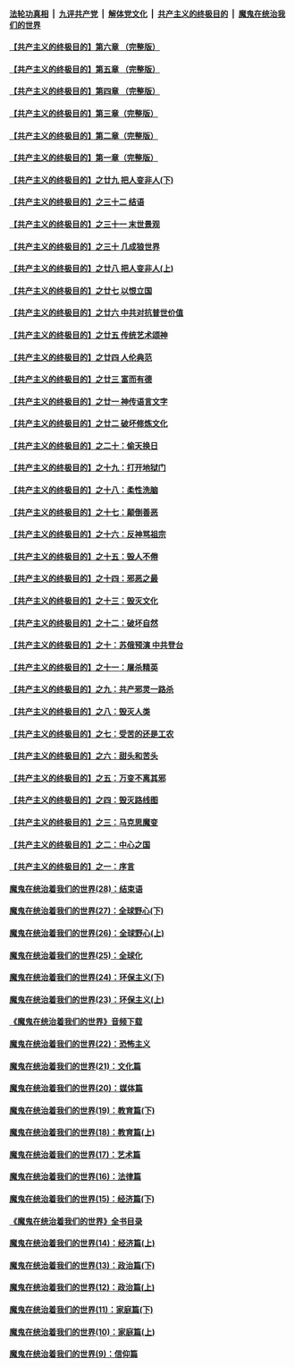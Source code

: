 ####  [法轮功真相](../../../../basic/blob/master/README.md?t=02240852) &nbsp;|&nbsp; [九评共产党](../../../../9ping.md/blob/master/README.md?t=02240852) &nbsp;|&nbsp; [解体党文化](../../../../jtdwh.md/blob/master/README.md?t=02240852)  &nbsp;|&nbsp; [共产主义的终极目的](../../../../gczydzjmd.md/blob/master/README.md?t=02240852) &nbsp;|&nbsp; [魔鬼在统治我们的世界](../../../../mgztzwmdsj.md/blob/master/README.md?t=02240852) 

#### [【共产主义的终极目的】第六章 （完整版）](../pages/nsc422/n11428913.md?t=02240852) 

#### [【共产主义的终极目的】第五章 （完整版）](../pages/nsc422/n11428912.md?t=02240852) 

#### [【共产主义的终极目的】第四章 （完整版）](../pages/nsc422/n11428907.md?t=02240852) 

#### [【共产主义的终极目的】第三章（完整版）](../pages/nsc422/n11428848.md?t=02240852) 

#### [【共产主义的终极目的】第二章（完整版）](../pages/nsc422/n11428831.md?t=02240852) 

#### [【共产主义的终极目的】第一章（完整版）](../pages/nsc422/n11417651.md?t=02240852) 

#### [【共产主义的终极目的】之廿九 把人变非人(下)](../pages/nsc422/n11344140.md?t=02240852) 

#### [【共产主义的终极目的】之三十二 结语](../pages/nsc422/n11360535.md?t=02240852) 

#### [【共产主义的终极目的】之三十一 末世景观](../pages/nsc422/n11351129.md?t=02240852) 

#### [【共产主义的终极目的】之三十 几成狼世界](../pages/nsc422/n11348280.md?t=02240852) 

#### [【共产主义的终极目的】之廿八 把人变非人(上)](../pages/nsc422/n11340492.md?t=02240852) 

#### [【共产主义的终极目的】之廿七 以恨立国](../pages/nsc422/n11336944.md?t=02240852) 

#### [【共产主义的终极目的】之廿六 中共对抗普世价值](../pages/nsc422/n11324785.md?t=02240852) 

#### [【共产主义的终极目的】之廿五 传统艺术颂神](../pages/nsc422/n11296396.md?t=02240852) 

#### [【共产主义的终极目的】之廿四 人伦典范](../pages/nsc422/n11296397.md?t=02240852) 

#### [【共产主义的终极目的】之廿三 富而有德](../pages/nsc422/n11283598.md?t=02240852) 

#### [【共产主义的终极目的】之廿一 神传语言文字](../pages/nsc422/n11263265.md?t=02240852) 

#### [【共产主义的终极目的】之廿二 破坏修炼文化](../pages/nsc422/n11245728.md?t=02240852) 

#### [【共产主义的终极目的】之二十：偷天换日](../pages/nsc422/n11238846.md?t=02240852) 

#### [【共产主义的终极目的】之十九：打开地狱门](../pages/nsc422/n11206376.md?t=02240852) 

#### [【共产主义的终极目的】之十八：柔性洗脑](../pages/nsc422/n11199994.md?t=02240852) 

#### [【共产主义的终极目的】之十七：颠倒善恶](../pages/nsc422/n11179782.md?t=02240852) 

#### [【共产主义的终极目的】之十六：反神骂祖宗](../pages/nsc422/n11166798.md?t=02240852) 

#### [【共产主义的终极目的】之十五：毁人不倦](../pages/nsc422/n11166792.md?t=02240852) 

#### [【共产主义的终极目的】之十四：邪恶之最](../pages/nsc422/n11150249.md?t=02240852) 

#### [【共产主义的终极目的】之十三：毁灭文化](../pages/nsc422/n11135227.md?t=02240852) 

#### [【共产主义的终极目的】之十二：破坏自然](../pages/nsc422/n11135214.md?t=02240852) 

#### [【共产主义的终极目的】之十：苏俄预演 中共登台](../pages/nsc422/n11118424.md?t=02240852) 

#### [【共产主义的终极目的】之十一：屠杀精英](../pages/nsc422/n11118442.md?t=02240852) 

#### [【共产主义的终极目的】之九：共产邪灵一路杀](../pages/nsc422/n11114139.md?t=02240852) 

#### [【共产主义的终极目的】之八：毁灭人类](../pages/nsc422/n11108503.md?t=02240852) 

#### [【共产主义的终极目的】之七：受苦的还是工农](../pages/nsc422/n11101809.md?t=02240852) 

#### [【共产主义的终极目的】之六：甜头和苦头](../pages/nsc422/n11096971.md?t=02240852) 

#### [【共产主义的终极目的】之五：万变不离其邪](../pages/nsc422/n11091285.md?t=02240852) 

#### [【共产主义的终极目的】之四：毁灭路线图](../pages/nsc422/n11086284.md?t=02240852) 

#### [【共产主义的终极目的】之三：马克思魔变](../pages/nsc422/n11061941.md?t=02240852) 

#### [【共产主义的终极目的】之二：中心之国](../pages/nsc422/n11047728.md?t=02240852) 

#### [【共产主义的终极目的】之一：序言](../pages/nsc422/n11086077.md?t=02240852) 

#### [魔鬼在统治着我们的世界(28)：结束语](../pages/nsc422/n10936246.md?t=02240852) 

#### [魔鬼在统治着我们的世界(27)：全球野心(下)](../pages/nsc422/n10928319.md?t=02240852) 

#### [魔鬼在统治着我们的世界(26)：全球野心(上)](../pages/nsc422/n10900318.md?t=02240852) 

#### [魔鬼在统治着我们的世界(25)：全球化](../pages/nsc422/n10788205.md?t=02240852) 

#### [魔鬼在统治着我们的世界(24)：环保主义(下)](../pages/nsc422/n10695307.md?t=02240852) 

#### [魔鬼在统治着我们的世界(23)：环保主义(上)](../pages/nsc422/n10688613.md?t=02240852) 

#### [《魔鬼在统治着我们的世界》音频下载](../pages/nsc422/n10635553.md?t=02240852) 

#### [魔鬼在统治着我们的世界(22)：恐怖主义](../pages/nsc422/n10614727.md?t=02240852) 

#### [魔鬼在统治着我们的世界(21)：文化篇](../pages/nsc422/n10597706.md?t=02240852) 

#### [魔鬼在统治着我们的世界(20)：媒体篇](../pages/nsc422/n10586579.md?t=02240852) 

#### [魔鬼在统治着我们的世界(19)：教育篇(下)](../pages/nsc422/n10564808.md?t=02240852) 

#### [魔鬼在统治着我们的世界(18)：教育篇(上)](../pages/nsc422/n10526970.md?t=02240852) 

#### [魔鬼在统治着我们的世界(17)：艺术篇](../pages/nsc422/n10499093.md?t=02240852) 

#### [魔鬼在统治着我们的世界(16)：法律篇](../pages/nsc422/n10485969.md?t=02240852) 

#### [魔鬼在统治着我们的世界(15)：经济篇(下)](../pages/nsc422/n10469975.md?t=02240852) 

#### [《魔鬼在统治着我们的世界》全书目录](../pages/nsc422/n10464261.md?t=02240852) 

#### [魔鬼在统治着我们的世界(14)：经济篇(上)](../pages/nsc422/n10457370.md?t=02240852) 

#### [魔鬼在统治着我们的世界(13)：政治篇(下)](../pages/nsc422/n10448270.md?t=02240852) 

#### [魔鬼在统治着我们的世界(12)：政治篇(上)](../pages/nsc422/n10444576.md?t=02240852) 

#### [魔鬼在统治着我们的世界(11)：家庭篇(下)](../pages/nsc422/n10440961.md?t=02240852) 

#### [魔鬼在统治着我们的世界(10)：家庭篇(上)](../pages/nsc422/n10435448.md?t=02240852) 

#### [魔鬼在统治着我们的世界(9)：信仰篇](../pages/nsc422/n10432159.md?t=02240852) 


